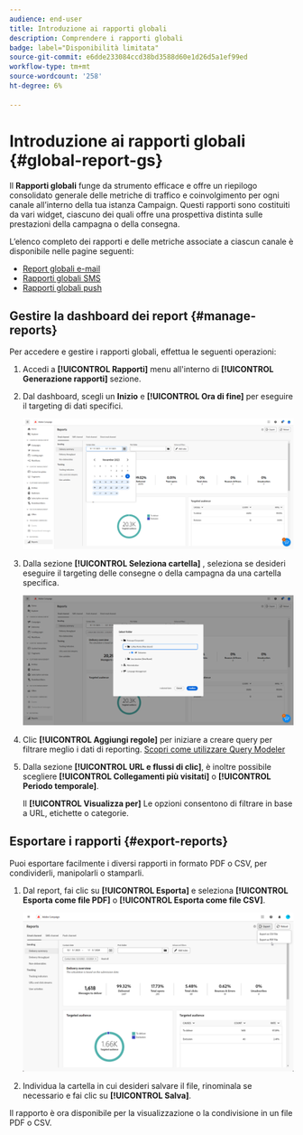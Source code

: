 ```yaml
---
audience: end-user
title: Introduzione ai rapporti globali
description: Comprendere i rapporti globali
badge: label="Disponibilità limitata"
source-git-commit: e6dde233084ccd38bd3588d60e1d26d5a1ef99ed
workflow-type: tm+mt
source-wordcount: '258'
ht-degree: 6%

---
```



# Introduzione ai rapporti globali {#global-report-gs}

Il **Rapporti globali** funge da strumento efficace e offre un riepilogo consolidato generale delle metriche di traffico e coinvolgimento per ogni canale all’interno della tua istanza Campaign. Questi rapporti sono costituiti da vari widget, ciascuno dei quali offre una prospettiva distinta sulle prestazioni della campagna o della consegna.

L’elenco completo dei rapporti e delle metriche associate a ciascun canale è disponibile nelle pagine seguenti:

* [Report globali e-mail](global-report-email.md)
* [Rapporti globali SMS](global-report-email-sms.md)
* [Rapporti globali push](global-report-push.md)

## Gestire la dashboard dei report {#manage-reports}

Per accedere e gestire i rapporti globali, effettua le seguenti operazioni:

1. Accedi a **[!UICONTROL Rapporti]** menu all&#39;interno di **[!UICONTROL Generazione rapporti]** sezione.

1. Dal dashboard, scegli un **Inizio** e **[!UICONTROL Ora di fine]** per eseguire il targeting di dati specifici.

   ![](assets/global_report_manage_1.png)

1. Dalla sezione **[!UICONTROL Seleziona cartella]** , seleziona se desideri eseguire il targeting delle consegne o della campagna da una cartella specifica.

   ![](assets/global_report_manage_2.png)

1. Clic **[!UICONTROL Aggiungi regole]** per iniziare a creare query per filtrare meglio i dati di reporting. [Scopri come utilizzare Query Modeler](../query/query-modeler-overview.md)

1. Dalla sezione **[!UICONTROL URL e flussi di clic]**, è inoltre possibile scegliere **[!UICONTROL Collegamenti più visitati]** o **[!UICONTROL Periodo temporale]**.

   Il **[!UICONTROL Visualizza per]** Le opzioni consentono di filtrare in base a URL, etichette o categorie.

## Esportare i rapporti {#export-reports}

Puoi esportare facilmente i diversi rapporti in formato PDF o CSV, per condividerli, manipolarli o stamparli.

1. Dal report, fai clic su **[!UICONTROL Esporta]** e seleziona **[!UICONTROL Esporta come file PDF]** o **[!UICONTROL Esporta come file CSV]**.

   ![](assets/global_report_export.png)

1. Individua la cartella in cui desideri salvare il file, rinominala se necessario e fai clic su **[!UICONTROL Salva]**.

Il rapporto è ora disponibile per la visualizzazione o la condivisione in un file PDF o CSV.

